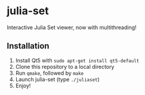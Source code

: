 # julia-set
Interactive Julia Set viewer, now with multithreading!

## Installation
1. Install Qt5 with `sudo apt-get install qt5-default`
2. Clone this repository to a local directory
3. Run `qmake`, followed by `make`
4. Launch julia-set (type `./juliaset`)
5. Enjoy!
